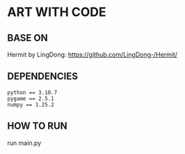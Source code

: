 # ART WITH CODE

## BASE ON
Hermit by LingDong: https://github.com/LingDong-/Hermit/

## DEPENDENCIES
    python == 3.10.7
    pygame == 2.5.1
    numpy == 1.25.2

## HOW TO RUN
run main.py

